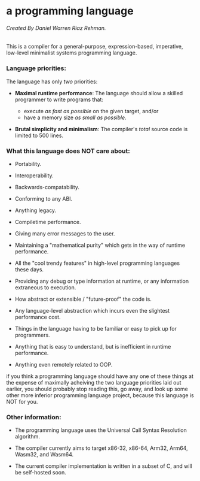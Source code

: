 # a programming language
###### Created By Daniel Warren Riaz Rehman.

This is a compiler for a general-purpose, expression-based, imperative, low-level minimalist systems programming language. 


### Language priorities:

The language has only _two_ priorities:

 - __Maximal runtime performance__: The language should allow a skilled programmer to write programs that:
	- execute _as fast as possible_ on the given target, and/or
	- have a memory size _as small as possible_.

 - __Brutal simplicity and minimalism__: The compiler's _total_ source code is limited to 500 lines.


### What this language does NOT care about:

 - Portability.

 - Interoperability.

 - Backwards-compatability.

 - Conforming to any ABI. 

 - Anything legacy.

 - Compiletime performance. 

 - Giving many error messages to the user.

 - Maintaining a "mathematical purity" which gets in the way of runtime performance.

 - All the "cool trendy features" in high-level programming languages these days. 

 - Providing any debug or type information at runtime, or any information extraneous to execution. 

 - How abstract or extensible / "future-proof" the code is. 

 - Any language-level abstraction which incurs even the slightest performance cost. 

 - Things in the language having to be familiar or easy to pick up for programmers.

 - Anything that is easy to understand, but is inefficient in runtime performance.

 - Anything even remotely related to OOP.

if you think a programming language should have any one of these things at the expense of maximally acheiving the two language priorities laid out earlier, you should probably stop reading this, go away, and look up some other more inferior programming language project, because this language is NOT for you.

### Other information:

 - The programming language uses the Universal Call Syntax Resolution algorithm.

 - The compiler currently aims to target x86-32, x86-64, Arm32, Arm64, Wasm32, and Wasm64. 

 - The current compiler implementation is written in a subset of C, and will be self-hosted soon.
